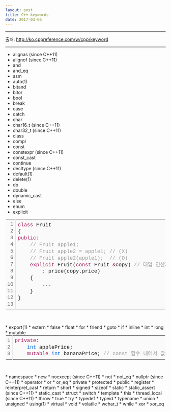 ```yaml
---
layout: post
title: C++ keywords
date: 2017-03-05
---
```

---

출처: http://ko.cppreference.com/w/cpp/keyword   

---
* alignas (since C++11)
* alignof (since C++11)
* and
* and_eq
* asm
* auto(1)
* bitand
* bitor
* bool
* break
* case
* catch
* char
* char16_t (since C++11)
* char32_t (since C++11)
* class
* compl
* const
* constexpr (since C++11)
* const_cast
* continue
* decltype (since C++11)
* default(1)
* delete(1)
* do
* double
* dynamic_cast
* else
* enum
* explicit
<p></p><div class="colorscripter-code" style="color:#010101; font-family:Consolas, 'Liberation Mono', Menlo, Courier, monospace !important; position:relative !important; overflow:auto"><table class="colorscripter-code-table __se_tbl_ext" style="margin:0; padding:0; border:none; background-color:#fafafa; border-radius:4px;" cellspacing="0" cellpadding="0"><tbody><tr><td style="padding:6px; border-right:2px solid #e5e5e5"><div style="margin: 0px; padding: 0px; word-break: normal; text-align: right; color: rgb(102, 102, 102); line-height: 130%;"><div style="line-height:130%">1</div><div style="line-height:130%">2</div><div style="line-height:130%">3</div><div style="line-height:130%">4</div><div style="line-height:130%">5</div><div style="line-height:130%">6</div><div style="line-height:130%">7</div><div style="line-height:130%">8</div><div style="line-height:130%">9</div><div style="line-height:130%">10</div><div style="line-height:130%">11</div><div style="line-height:130%">12</div><div style="line-height:130%">13</div></div></td><td style="padding:6px 0"><div style="margin: 0px; padding: 0px; line-height: 130%;"><div style="padding:0 6px; white-space:pre; line-height:130%"><span style="color:#a71d5d">class</span>&nbsp;Fruit</div><div style="padding:0 6px; white-space:pre; line-height:130%">{</div><div style="padding:0 6px; white-space:pre; line-height:130%"><span style="color:#a71d5d">public</span>:</div><div style="padding:0 6px; white-space:pre; line-height:130%">&nbsp;&nbsp;&nbsp;&nbsp;<span style="color:#999999">//&nbsp;Fruit&nbsp;apple1;</span></div><div style="padding:0 6px; white-space:pre; line-height:130%">&nbsp;&nbsp;&nbsp;&nbsp;<span style="color:#999999">//&nbsp;Fruit&nbsp;apple2&nbsp;=&nbsp;apple1;&nbsp;//&nbsp;(X)</span></div><div style="padding:0 6px; white-space:pre; line-height:130%">&nbsp;&nbsp;&nbsp;&nbsp;<span style="color:#999999">//&nbsp;Fruit&nbsp;apple2(apple1);&nbsp;&nbsp;//&nbsp;(O)</span></div><div style="padding:0 6px; white-space:pre; line-height:130%">&nbsp;&nbsp;&nbsp;&nbsp;<span style="color:#a71d5d">explicit</span>&nbsp;Fruit(<span style="color:#a71d5d">const</span>&nbsp;Fruit&nbsp;<span style="color:#ff3399"></span><span style="color:#a71d5d">&amp;</span>copy)&nbsp;<span style="color:#999999">//&nbsp;대입&nbsp;연산자를&nbsp;이용한&nbsp;객체의&nbsp;생성을&nbsp;막음</span></div><div style="padding:0 6px; white-space:pre; line-height:130%">&nbsp;&nbsp;&nbsp;&nbsp;&nbsp;&nbsp;&nbsp;&nbsp;:&nbsp;price(copy.price)</div><div style="padding:0 6px; white-space:pre; line-height:130%">&nbsp;&nbsp;&nbsp;&nbsp;{</div><div style="padding:0 6px; white-space:pre; line-height:130%">&nbsp;&nbsp;&nbsp;&nbsp;&nbsp;&nbsp;&nbsp;&nbsp;...</div><div style="padding:0 6px; white-space:pre; line-height:130%">&nbsp;&nbsp;&nbsp;&nbsp;}</div><div style="padding:0 6px; white-space:pre; line-height:130%">}</div><div style="padding:0 6px; white-space:pre; line-height:130%">&nbsp;</div></div><div style="text-align:right; margin-top:-13px; margin-right:5px; font-size:9px; font-style:italic"><a href="http://colorscripter.com/info#e" target="_blank" style="color:#e5e5e5; text-decoration:none">Colored by Color Scripter</a></div></td><td style="vertical-align:bottom; padding:0 2px 4px 0"><a href="http://colorscripter.com/info#e" target="_blank" style="text-decoration:none; color:white"><span style="font-size: 9px; word-break: normal; background-color: rgb(229, 229, 229); border-radius: 10px; padding: 1px;">cs</span></a></td></tr></tbody></table></div><p><br></p>
* export(1)
* extern
* false
* float
* for
* friend
* goto
* if
* inline
* int
* long
* mutable
<div class="colorscripter-code" style="color:#010101; font-family:Consolas, 'Liberation Mono', Menlo, Courier, monospace !important; position:relative !important; overflow:auto"><table class="colorscripter-code-table __se_tbl_ext" style="margin:0; padding:0; border:none; background-color:#fafafa; border-radius:4px;" cellspacing="0" cellpadding="0"><tbody><tr><td style="padding:6px; border-right:2px solid #e5e5e5"><div style="margin: 0px; padding: 0px; word-break: normal; text-align: right; color: rgb(102, 102, 102); line-height: 130%;"><div style="line-height:130%">1</div><div style="line-height:130%">2</div><div style="line-height:130%">3</div></div></td><td style="padding:6px 0"><div style="margin: 0px; padding: 0px; line-height: 130%;"><div style="padding:0 6px; white-space:pre; line-height:130%"><span style="color:#a71d5d">private</span>:</div><div style="padding:0 6px; white-space:pre; line-height:130%">&nbsp;&nbsp;&nbsp;&nbsp;<span style="color:#066de2">int</span>&nbsp;applePrice;</div><div style="padding:0 6px; white-space:pre; line-height:130%">&nbsp;&nbsp;&nbsp;&nbsp;<span style="color:#a71d5d">mutable</span>&nbsp;<span style="color:#066de2">int</span>&nbsp;bananaPrice;&nbsp;<span style="color:#999999">//&nbsp;const&nbsp;함수&nbsp;내에서&nbsp;값의&nbsp;변경을&nbsp;예외적으로&nbsp;허용&nbsp;&nbsp;&nbsp;&nbsp;</span></div></div></td><td style="vertical-align:bottom; padding:0 2px 4px 0"><a href="http://colorscripter.com/info#e" target="_blank" style="text-decoration:none; color:white"><span style="font-size: 9px; word-break: normal; background-color: rgb(229, 229, 229); border-radius: 10px; padding: 1px;">cs</span></a></td></tr></tbody></table></div><p><br></p>
* namespace
* new
* noexcept (since C++11)
* not
* not_eq
* nullptr (since C++11)
* operator
* or
* or_eq
* private
* protected
* public
* register
* reinterpret_cast
* return
* short
* signed
* sizeof
* static
* static_assert (since C++11)
* static_cast
* struct
* switch
* template
* this
* thread_local (since C++11)
* throw
* true
* try
* typedef
* typeid
* typename
* union
* unsigned
* using(1)
* virtual
* void
* volatile
* wchar_t
* while
* xor
* xor_eq
